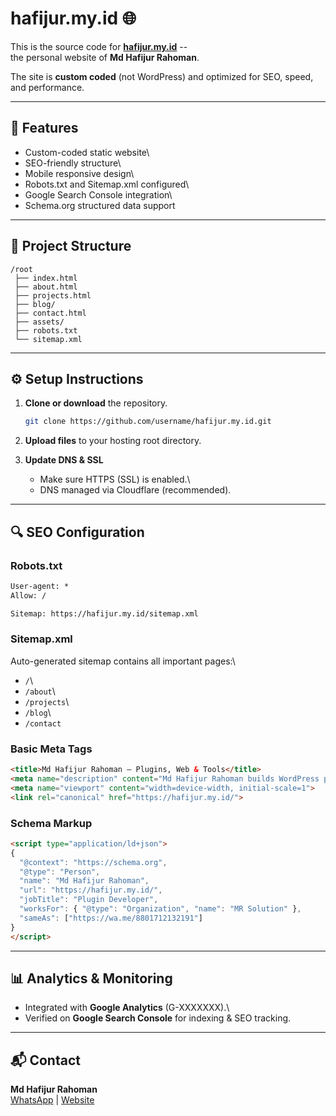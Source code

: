 # hafijur.my.id 🌐

This is the source code for **[hafijur.my.id](https://hafijur.my.id/)**
--\
the personal website of **Md Hafijur Rahoman**.

The site is **custom coded** (not WordPress) and optimized for SEO,
speed, and performance.

------------------------------------------------------------------------

## 🚀 Features

-   Custom-coded static website\
-   SEO-friendly structure\
-   Mobile responsive design\
-   Robots.txt and Sitemap.xml configured\
-   Google Search Console integration\
-   Schema.org structured data support

------------------------------------------------------------------------

## 📂 Project Structure

    /root
     ├── index.html
     ├── about.html
     ├── projects.html
     ├── blog/
     ├── contact.html
     ├── assets/
     ├── robots.txt
     └── sitemap.xml

------------------------------------------------------------------------

## ⚙️ Setup Instructions

1.  **Clone or download** the repository.

    ``` bash
    git clone https://github.com/username/hafijur.my.id.git
    ```

2.  **Upload files** to your hosting root directory.

3.  **Update DNS & SSL**

    -   Make sure HTTPS (SSL) is enabled.\
    -   DNS managed via Cloudflare (recommended).

------------------------------------------------------------------------

## 🔍 SEO Configuration

### Robots.txt

``` txt
User-agent: *
Allow: /

Sitemap: https://hafijur.my.id/sitemap.xml
```

### Sitemap.xml

Auto-generated sitemap contains all important pages:\
- `/`\
- `/about`\
- `/projects`\
- `/blog`\
- `/contact`

### Basic Meta Tags

``` html
<title>Md Hafijur Rahoman — Plugins, Web & Tools</title>
<meta name="description" content="Md Hafijur Rahoman builds WordPress plugins and web tools. Contact for custom development.">
<meta name="viewport" content="width=device-width, initial-scale=1">
<link rel="canonical" href="https://hafijur.my.id/">
```

### Schema Markup

``` html
<script type="application/ld+json">
{
  "@context": "https://schema.org",
  "@type": "Person",
  "name": "Md Hafijur Rahoman",
  "url": "https://hafijur.my.id/",
  "jobTitle": "Plugin Developer",
  "worksFor": { "@type": "Organization", "name": "MR Solution" },
  "sameAs": ["https://wa.me/8801712132191"]
}
</script>
```

------------------------------------------------------------------------

## 📊 Analytics & Monitoring

-   Integrated with **Google Analytics** (G-XXXXXXX).\
-   Verified on **Google Search Console** for indexing & SEO tracking.

------------------------------------------------------------------------

## 📬 Contact

**Md Hafijur Rahoman**\
[WhatsApp](https://wa.me/8801712132191) \|
[Website](https://hafijur.my.id/)
